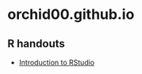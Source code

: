 # orchid00.github.io

## R handouts

- [Introduction to RStudio](https://orchid00.github.io/RStudioIntroNotebook.html) 


